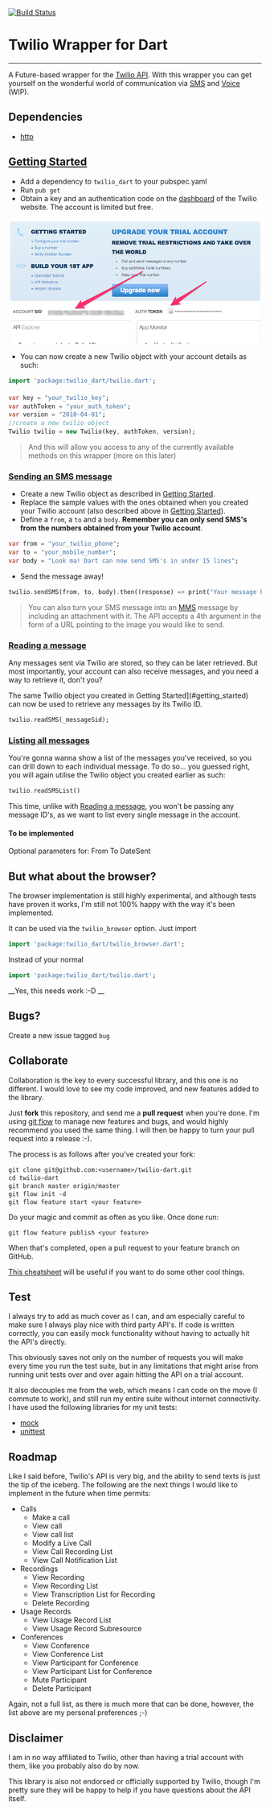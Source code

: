 [![Build Status](https://drone.io/github.com/mplacona/twilio-dart/status.png)](https://drone.io/github.com/mplacona/twilio-dart/latest)

# Twilio Wrapper for Dart
---
A Future-based wrapper for the [Twilio API](https://www.twilio.com/docs/quickstart/). With this wrapper you can get yourself on the wonderful world of communication via [SMS](https://www.twilio.com/sms/api) and [Voice](https://www.twilio.com/voice/api) (WIP).

## Dependencies
* [http](https://pub.dartlang.org/packages/http)

## [Getting Started](id:getting_started)
* Add a dependency to `twilio_dart` to your pubspec.yaml
* Run `pub get`
* Obtain a key and an authentication code on the [dashboard](https://www.twilio.com/user/account) of the Twilio website. The account is limited but free.

![Twilio user account dashboard](docs/images/twilio_user_account_dashboard.png "Twilio user account dashboard")

* You can now create a new Twilio object with your account details as such:

```dart
import 'package:twilio_dart/twilio.dart';

var key = "your_twilio_key";
var authToken = "your_auth_token";
var version = "2010-04-01";
//create a new twilio object
Twilio twilio = new Twilio(key, authToken, version);
```

> And this will allow you access to any of the currently available methods on this wrapper (more on this later)

### [Sending an SMS message](id:sending)
* Create a new Twilio object as described in [Getting Started](#getting_started).
* Replace the sample values with the ones obtained when you created your Twilio account (also described above in [Getting Started](#getting_started)).
* Define a `from`, a `to` and a `body`. __Remember you can only send SMS's from the numbers obtained from your Twilio account__.

```dart
var from = "your_twilio_phone";
var to = "your_mobile_number";
var body = "Look ma! Dart can now send SMS's in under 15 lines";
```
* Send the message away!
```dart
twilio.sendSMS(from, to, body).then((response) => print("Your message has been sent!")).catchError(print);
```
> You can also turn your SMS message into an [MMS](http://en.wikipedia.org/wiki/Multimedia_Messaging_Service) message by including an attachment with it. The API accepts a 4th argument in the form of a URL pointing to the image you would like to send.

### [Reading a message](id:reading)
Any messages sent via Twilio are stored, so they can be later retrieved. But most importantly, your account can also receive messages, and you need a way to retrieve it, don't you?

The same Twilio object you created in Getting Started](#getting_started) can now be used to retrieve any messages by its Twilio ID.

```dart
twilio.readSMS(_messageSid);
```

### [Listing all messages](id:listing)
You're gonna wanna show a list of the messages you've received, so you can drill down to each individual message. To do so... you guessed right, you will again utilise the Twilio object you created earlier as such:

```dart
twilio.readSMSList()
```

This time, unlike with [Reading a message](#reading), you won't be passing any message ID's, as we want to list every single message in the account.

#### To be implemented
Optional parameters for:
From
To
DateSent

## But what about the browser?
The browser implementation is still highly experimental, and although tests have proven it works, I'm still not 100% happy with the way it's been implemented.

It can be used via the `twilio_browser` option. Just import

```dart
import 'package:twilio_dart/twilio_browser.dart';
```

Instead of your normal

```dart
import 'package:twilio_dart/twilio.dart';
```

__Yes, this needs work :-D __

## Bugs?
Create a new issue tagged `bug`

## Collaborate
Collaboration is the key to every successful library, and this one is no different. I would love to see my code improved, and new features added to the library. 

Just __fork__ this repository, and send me a __pull request__ when you're done. I'm using [git flow](https://github.com/nvie/gitflow) to manage new features and bugs, and would highly recommend you used the same thing. I will then be happy to turn your pull request into a release :-).

The process is as follows after you've created your fork:

```
git clone git@github.com:<username>/twilio-dart.git
cd twilio-dart
git branch master origin/master
git flow init -d
git flow feature start <your feature>
```

Do your magic and commit as often as you like. Once done run:

```
git flow feature publish <your feature>
```

When that's completed, open a pull request to your feature branch on GitHub.

[This cheatsheet](http://danielkummer.github.io/git-flow-cheatsheet/) will be useful if you want to do some other cool things.

## Test
I always try to add as much cover as I can, and am especially careful to make sure I always play nice with third party API's. If code is written correctly, you can easily mock functionality without having to actually hit the API's directly.

This obviously saves not only on the number of requests you will make every time you run the test suite, but in any limitations that might arise from running unit tests over and over again hitting the API on a trial account.

It also decouples me from the web, which means I can code on the move (I commute to work), and still run my entire suite without internet connectivity. I have used the following libraries for my unit tests:

* [mock](https://pub.dartlang.org/packages/mock)
* [unittest](https://pub.dartlang.org/packages/unittest)

## Roadmap
Like I said before, Twilio's API is very big, and the ability to send texts is just the tip of the iceberg. The following are the next things I would like to implement in the future when time permits:

* Calls
	* Make a call
	* View call
	* View call list
	* Modify a Live Call
	* View Call Recording List
	* View Call Notification List
* Recordings
	* View Recording
	* View Recording List
	* View Transcription List for Recording
	* Delete Recording
* Usage Records
	* View Usage Record List
	* View Usage Record Subresource
* Conferences
	* View Conference
	* View Conference List
	* View Participant for Conference
	* View Participant List for Conference
	* Mute Participant
	* Delete Participant

Again, not a full list, as there is much more that can be done, however, the list above are my personal preferences ;-)

## Disclaimer
I am in no way affiliated to Twilio, other than having a trial account with them, like you probably also do by now. 

This library is also not endorsed or officially supported by Twilio, though I'm pretty sure they will be happy to help if you have questions about the API itself.

